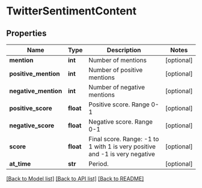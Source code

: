 # TwitterSentimentContent

## Properties
Name | Type | Description | Notes
------------ | ------------- | ------------- | -------------
**mention** | **int** | Number of mentions | [optional] 
**positive_mention** | **int** | Number of positive mentions | [optional] 
**negative_mention** | **int** | Number of negative mentions | [optional] 
**positive_score** | **float** | Positive score. Range 0-1 | [optional] 
**negative_score** | **float** | Negative score. Range 0-1 | [optional] 
**score** | **float** | Final score. Range: -1 to 1 with 1 is very positive and -1 is very negative | [optional] 
**at_time** | **str** | Period. | [optional] 

[[Back to Model list]](../README.md#documentation-for-models) [[Back to API list]](../README.md#documentation-for-api-endpoints) [[Back to README]](../README.md)


